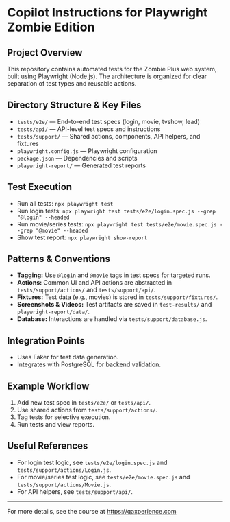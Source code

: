# Copilot Instructions for Playwright Zombie Edition

## Project Overview
This repository contains automated tests for the Zombie Plus web system, built using Playwright (Node.js). The architecture is organized for clear separation of test types and reusable actions.

## Directory Structure & Key Files
- `tests/e2e/` — End-to-end test specs (login, movie, tvshow, lead)
- `tests/api/` — API-level test specs and instructions
- `tests/support/` — Shared actions, components, API helpers, and fixtures
- `playwright.config.js` — Playwright configuration
- `package.json` — Dependencies and scripts
- `playwright-report/` — Generated test reports

## Test Execution
- Run all tests: `npx playwright test`
- Run login tests: `npx playwright test tests/e2e/login.spec.js --grep "@login" --headed`
- Run movie/series tests: `npx playwright test tests/e2e/movie.spec.js --grep "@movie" --headed`
- Show test report: `npx playwright show-report`

## Patterns & Conventions
- **Tagging:** Use `@login` and `@movie` tags in test specs for targeted runs.
- **Actions:** Common UI and API actions are abstracted in `tests/support/actions/` and `tests/support/api/`.
- **Fixtures:** Test data (e.g., movies) is stored in `tests/support/fixtures/`.
- **Screenshots & Videos:** Test artifacts are saved in `test-results/` and `playwright-report/data/`.
- **Database:** Interactions are handled via `tests/support/database.js`.

## Integration Points
- Uses Faker for test data generation.
- Integrates with PostgreSQL for backend validation.

## Example Workflow
1. Add new test spec in `tests/e2e/` or `tests/api/`.
2. Use shared actions from `tests/support/actions/`.
3. Tag tests for selective execution.
4. Run tests and view reports.

## Useful References
- For login test logic, see `tests/e2e/login.spec.js` and `tests/support/actions/Login.js`.
- For movie/series test logic, see `tests/e2e/movie.spec.js` and `tests/support/actions/Movie.js`.
- For API helpers, see `tests/support/api/`.

---
For more details, see the course at https://qaxperience.com
